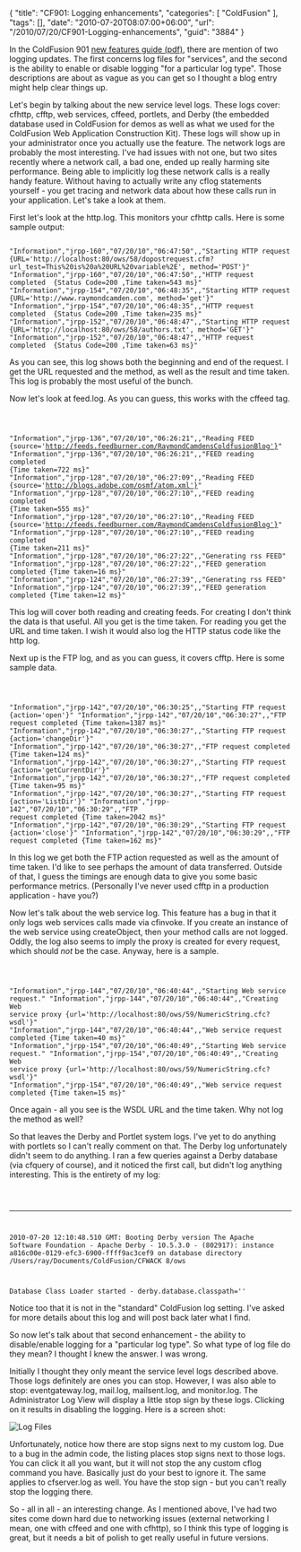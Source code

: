 {
	"title": "CF901: Logging enhancements",
	"categories": [
		"ColdFusion"
	],
	"tags": [],
	"date": "2010-07-20T08:07:00+06:00",
	"url": "/2010/07/20/CF901-Logging-enhancements",
	"guid": "3884"
}

In the ColdFusion 901 <a href="http://www.adobe.com/support/documentation/en/coldfusion/901/cf901features.pdf">new features guide (pdf)</a>, there are mention of two logging updates. The first concerns log files for "services", and the second is the ability to enable or disable logging "for a particular log type". Those descriptions are about as vague as you can get so I thought a blog entry might help clear things up.
<!--more-->
<p>
Let's begin by talking about the new service level logs. These logs cover: cfhttp, cfftp, web services, cffeed, portlets, and Derby (the embedded database used in ColdFusion for demos as well as what we used for the ColdFusion Web Application Construction Kit). These logs will show up in your administrator once you actually use the feature. The network logs are probably the most interesting. I've had issues with not one, but two sites recently where a network call, a bad one, ended up really harming site performance. Being able to implicitly log these network calls is a really handy feature. Without having to actually write any cflog statements yourself - you get tracing and network data about how these calls run in your application. Let's take a look at them.
<p>

First let's look at the http.log. This monitors your cfhttp calls. Here is some sample output:
<p>

<code>
"Information","jrpp-160","07/20/10","06:47:50",,"Starting HTTP request {URL='http://localhost:80/ows/58/dopostrequest.cfm?url_test=This%20is%20a%20URL%20variable%2E', method='POST'}"
"Information","jrpp-160","07/20/10","06:47:50",,"HTTP request completed  {Status Code=200 ,Time taken=543 ms}"
"Information","jrpp-154","07/20/10","06:48:35",,"Starting HTTP request {URL='http://www.raymondcamden.com', method='get'}"
"Information","jrpp-154","07/20/10","06:48:35",,"HTTP request completed  {Status Code=200 ,Time taken=235 ms}"
"Information","jrpp-152","07/20/10","06:48:47",,"Starting HTTP request {URL='http://localhost:80/ows/58/authors.txt', method='GET'}"
"Information","jrpp-152","07/20/10","06:48:47",,"HTTP request completed  {Status Code=200 ,Time taken=63 ms}"
</code>

<p>

As you can see, this log shows both the beginning and end of the request. I get the URL requested and the method, as well as the result and time taken. This log is probably the most useful of the bunch. 

<p>

Now let's look at feed.log. As you can guess, this works with the cffeed tag.

<p>

<code>

"Information","jrpp-136","07/20/10","06:26:21",,"Reading FEED {source='http://feeds.feedburner.com/RaymondCamdensColdfusionBlog'}"
"Information","jrpp-136","07/20/10","06:26:21",,"FEED reading completed {Time taken=722 ms}"
"Information","jrpp-128","07/20/10","06:27:09",,"Reading FEED {source='http://blogs.adobe.com/osmf/atom.xml'}"
"Information","jrpp-128","07/20/10","06:27:10",,"FEED reading completed {Time taken=555 ms}"
"Information","jrpp-128","07/20/10","06:27:10",,"Reading FEED {source='http://feeds.feedburner.com/RaymondCamdensColdfusionBlog'}"
"Information","jrpp-128","07/20/10","06:27:10",,"FEED reading completed {Time taken=211 ms}"
"Information","jrpp-128","07/20/10","06:27:22",,"Generating rss FEED"
"Information","jrpp-128","07/20/10","06:27:22",,"FEED generation completed {Time taken=16 ms}"
"Information","jrpp-124","07/20/10","06:27:39",,"Generating rss FEED"
"Information","jrpp-124","07/20/10","06:27:39",,"FEED generation completed {Time taken=12 ms}"
</code>

<p>

This log will cover both reading and creating feeds. For creating I don't think the data is that useful. All you get is the time taken. For reading you get the URL and time taken. I wish it would also log the HTTP status code like the http log. 

<p>

Next up is the FTP log, and as you can guess, it covers cfftp. Here is some sample data.

<p>

<code>

"Information","jrpp-142","07/20/10","06:30:25",,"Starting FTP request {action='open'}"
"Information","jrpp-142","07/20/10","06:30:27",,"FTP request completed {Time taken=1387 ms}"
"Information","jrpp-142","07/20/10","06:30:27",,"Starting FTP request {action='changeDir'}"
"Information","jrpp-142","07/20/10","06:30:27",,"FTP request completed {Time taken=124 ms}"
"Information","jrpp-142","07/20/10","06:30:27",,"Starting FTP request {action='getCurrentDir'}"
"Information","jrpp-142","07/20/10","06:30:27",,"FTP request completed {Time taken=95 ms}"
"Information","jrpp-142","07/20/10","06:30:27",,"Starting FTP request {action='ListDir'}"
"Information","jrpp-142","07/20/10","06:30:29",,"FTP request completed {Time taken=2042 ms}"
"Information","jrpp-142","07/20/10","06:30:29",,"Starting FTP request {action='close'}"
"Information","jrpp-142","07/20/10","06:30:29",,"FTP request completed {Time taken=162 ms}"
</code>

<p>

In this log we get both the FTP action requested as well as the amount of time taken. I'd like to see perhaps the amount of data transferred. Outside of that, I guess the timings are enough data to give you some basic performance metrics. (Personally I've never used cfftp in a production application - have you?)

<p>

Now let's talk about the web service log. This feature has a bug in that it only logs web services calls made via cfinvoke. If you create an instance of the web service using createObject, then your method calls are not logged. Oddly, the log also seems to imply the proxy is created for every request, which should <i>not</i> be the case. Anyway, here is a sample.

<p>

<code>

"Information","jrpp-144","07/20/10","06:40:44",,"Starting Web service request."
"Information","jrpp-144","07/20/10","06:40:44",,"Creating Web service proxy {url='http://localhost:80/ows/59/NumericString.cfc?wsdl'}"
"Information","jrpp-144","07/20/10","06:40:44",,"Web service request completed {Time taken=40 ms}"
"Information","jrpp-154","07/20/10","06:40:49",,"Starting Web service request."
"Information","jrpp-154","07/20/10","06:40:49",,"Creating Web service proxy {url='http://localhost:80/ows/59/NumericString.cfc?wsdl'}"
"Information","jrpp-154","07/20/10","06:40:49",,"Web service request completed {Time taken=15 ms}"
</code>

Once again - all you see is the WSDL URL and the time taken. Why not log the method as well?

<p>

So that leaves the Derby and Portlet system logs. I've yet to do anything with portlets so I can't really comment on that. The Derby log unfortunately didn't seem to do anything. I ran a few queries against a Derby database (via cfquery of course), and it noticed the first call, but didn't log anything interesting. This is the entirety of my log:

<p>

<code>

----------------------------------------------------------------
2010-07-20 12:10:48.510 GMT:
 Booting Derby version The Apache Software Foundation - Apache Derby - 10.5.3.0 - (802917): instance a816c00e-0129-efc3-6900-ffff9ac3cef9
on database directory /Users/ray/Documents/ColdFusion/CFWACK 8/ows  

Database Class Loader started - derby.database.classpath=''
</code>

<p>

Notice too that it is not in the "standard" ColdFusion log setting. I've asked for more details about this log and will post back later what I find.

<p>

So now let's talk about that second enhancement - the ability to disable/enable logging for a "particular log type". So what type of log file do they mean? I thought I knew the answer. I was wrong. 

<p>

Initially I thought they only meant the service level logs described above. Those logs definitely are ones you can stop. However, I was also able to stop: eventgateway.log, mail.log, mailsent.log, and monitor.log. The Administrator Log View will display a little stop sign by these logs. Clicking on it results in disabling the logging. Here is a screen shot:

<p>

<img src="http://static.raymondcamden.com/images/cfjedi/Screen shot 2010-07-20 at 7.13.29 AM.png" title="Log Files" />

<p>

Unfortunately, notice how there are stop signs next to my custom log. Due to a bug in the admin code, the listing places stop signs next to those logs. You can click it all you want, but it will not stop the any custom cflog command you have. Basically just do your best to ignore it. The same applies to cfserver.log as well. You have the stop sign - but you can't really stop the logging there.

<p>

So - all in all - an interesting change. As I mentioned above, I've had two sites come down hard due to networking issues (external networking I mean, one with cffeed and one with cfhttp), so I think this type of logging is great, but it needs a bit of polish to get really useful in future versions.